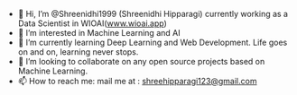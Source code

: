 - 👋 Hi, I’m @Shreenidhi1999 (Shreenidhi Hipparagi) currently working as a Data Scientist in WIOAI(www.wioai.app)
- 👀 I’m interested in Machine Learning and AI
- 🌱 I’m currently learning Deep Learning and Web Development. Life goes on and on, learning never stops. 
- 💞️ I’m looking to collaborate on any open source projects based on Machine Learning.
- 📫 How to reach me: mail me at : shreehipparagi123@gmail.com

<!---
Shreenidhi1999/Shreenidhi1999 is a ✨ special ✨ repository because its `README.md` (this file) appears on your GitHub profile.
You can click the Preview link to take a look at your changes.
--->
